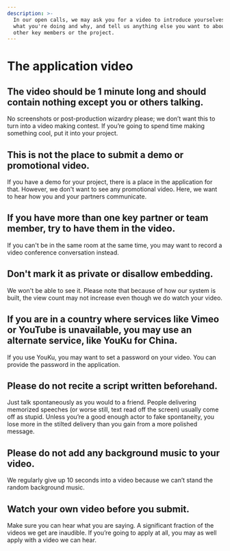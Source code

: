 ```yaml
---
description: >-
  In our open calls, we may ask you for a video to introduce yourselves, explain
  what you're doing and why, and tell us anything else you want to about the
  other key members or the project.
---
```


# The application video

## **The video should be 1 minute long and should contain nothing except you or others talking.** 

No screenshots or post-production wizardry please; we don’t want this to turn into a video making contest. If you’re going to spend time making something cool, put it into your project.

## **This is not the place to submit a demo or promotional video.**

If you have a demo for your project, there is a place in the application for that. However, we don't want to see any promotional video. Here, we want to hear how you and your partners communicate.

## **If you have more than one key partner or team member, try to have them in the video.**

If you can't be in the same room at the same time, you may want to record a video conference conversation instead.

## **Don't mark it as private or disallow embedding.**

We won't be able to see it. Please note that because of how our system is built, the view count may not increase even though we do watch your video.

## **If you are in a country where services like Vimeo or YouTube is unavailable, you may use an alternate service, like YouKu for China.** 

If you use YouKu, you may want to set a password on your video. You can provide the password in the application.

## **Please do not recite a script written beforehand.** 

Just talk spontaneously as you would to a friend. People delivering memorized speeches \(or worse still, text read off the screen\) usually come off as stupid. Unless you’re a good enough actor to fake spontaneity, you lose more in the stilted delivery than you gain from a more polished message.

## **Please do not add any background music to your video.**

We regularly give up 10 seconds into a video because we can’t stand the random background music.

## **Watch your own video before you submit.** 

Make sure you can hear what you are saying. A significant fraction of the videos we get are inaudible. If you’re going to apply at all, you may as well apply with a video we can hear.

